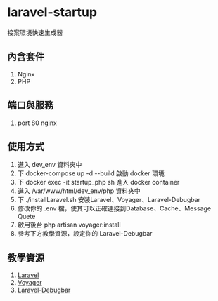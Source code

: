 # laravel-startup
接案環境快速生成器

## 內含套件
1. Nginx
2. PHP

## 端口與服務
1. port 80 nginx

## 使用方式
1. 進入 dev_env 資料夾中
2. 下 docker-compose up -d --build 啟動 docker 環境
3. 下 docker exec -it startup_php sh 進入 docker container
4. 進入 /var/www/html/dev_env/php 資料夾中
5. 下 ./installLaravel.sh 安裝Laravel、Voyager、Laravel-Debugbar
6. 修改你的 .env 檔，使其可以正確連接到Database、Cache、Message Quete
7. 啟用後台 php artisan voyager:install
8. 參考下方教學資源，設定你的 Laravel-Debugbar

## 教學資源
1. [Laravel](https://laravel.com/docs/master)
2. [Voyager](https://voyager.readme.io/docs)
3. [Laravel-Debugbar](https://github.com/barryvdh/laravel-debugbar)